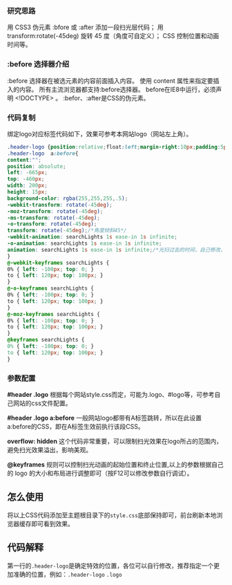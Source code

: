 ### 研究思路

用 CSS3 伪元素 :bfore 或 :after 添加一段扫光层代码；
用 transform:rotate(-45deg) 旋转 45 度（角度可自定义）；
CSS 控制位置和动画时间等。

### :before 选择器介绍

:before 选择器在被选元素的内容前面插入内容。
使用 content 属性来指定要插入的内容。
所有主流浏览器都支持:before选择器。
before在IE8中运行，必须声明 <!DOCTYPE> 。
:befor、:after是CSS的伪元素。

### 代码复制

绑定logo对应标签代码如下，效果可参考本网站logo（网站左上角）。

```scss
.header-logo {position:relative;float:left;margin-right:10px;padding:5px 0;overflow: hidden;}
.header-logo  a:before{
content:"";
position: absolute;
left: -665px;
top: -460px;
width: 200px;
height: 15px;
background-color: rgba(255,255,255,.5);
-webkit-transform: rotate(-45deg);
-moz-transform: rotate(-45deg);
-ms-transform: rotate(-45deg);
-o-transform: rotate(-45deg);
transform: rotate(-45deg);/*角度倾斜45*/
-webkit-animation: searchLights 1s ease-in 1s infinite;
-o-animation: searchLights 1s ease-in 1s infinite;
animation: searchLights 1s ease-in 1s infinite;/*光扫过去的时间，自己修改，可以加快*/1s ease-in表示扫过去时间
}
@-webkit-keyframes searchLights {
0% { left: -100px; top: 0; }
to { left: 120px; top: 100px; }
}
@-o-keyframes searchLights {
0% { left: -100px; top: 0; }
to { left: 120px; top: 100px; }
}
@-moz-keyframes searchLights {
0% { left: -100px; top: 0; }
to { left: 120px; top: 100px; }
}
@keyframes searchLights {
0% { left: -100px; top: 0; }
to { left: 120px; top: 100px; }
}
```

### 参数配置

**#header .logo**   根据每个网站style.css而定，可能为.logo、#logo等，可参考自己网站的css文件配置。

**#header .logo a:before**   一般网站logo都带有A标签跳转，所以在此设置a:before的CSS，即在A标签生效前执行该段CSS。

**overflow: hidden**   这个代码非常重要，可以限制扫光效果在logo所占的范围内，避免扫光效果溢出，影响美观。

**@keyframes**   规则可以控制扫光动画的起始位置和终止位置,以上的参数根据自己的 logo 的大小和布局进行调整即可（按F12可以修改参数自行调试）。

 

## 怎么使用

将以上CSS代码添加至主题根目录下的`style.css`底部保持即可，前台刷新本地浏览器缓存即可看到效果。

## 代码解释

第一行的`.header-logo`是确定特效的位置，各位可以自行修改，推荐指定一个更加准确的位置，例如：`.header-logo`   `.logo`



